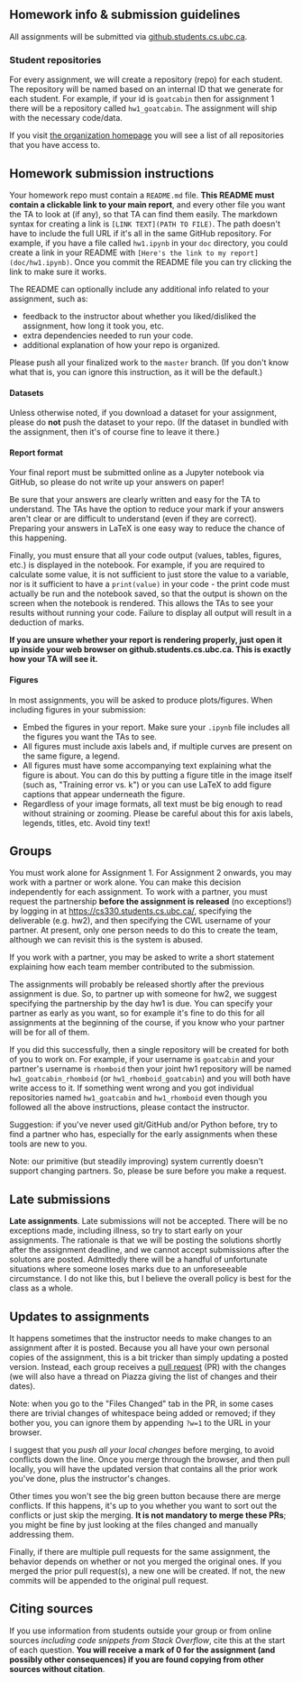 ## Homework info & submission guidelines

All assignments will be submitted via [github.students.cs.ubc.ca](https://github.students.cs.ubc.ca/).

### Student repositories
For every assignment, we will create a repository (repo) for each student. The repository will be named based on an internal ID
that we generate for each student. For example, 
if your id is `goatcabin` then for assignment 1 there will be a repository called
`hw1_goatcabin`. The assignment will ship with the necessary code/data.

If you visit [the organization homepage](https://github.students.cs.ubc.ca/cpsc330-2019w-t2) you will see a list of all repositories that you have access to.

## Homework submission instructions

Your homework repo must contain a `README.md` file. **This README must contain a clickable link to your main report**, and every other file you want the TA to look at (if any), so that TA can find them easily. The markdown syntax for creating a link is `[LINK TEXT](PATH TO FILE)`. The path doesn't have to include the full URL if it's all in the same GitHub repository. For example, if you have a file called `hw1.ipynb` in your `doc` directory, you could create a link in your README with `[Here's the link to my report](doc/hw1.ipynb)`. Once you commit the README file you can try clicking the link to make sure it works.

The README can optionally include any additional info related to your assignment, such as:
  - feedback to the instructor about whether you liked/disliked the assignment, how long it took you, etc.
  - extra dependencies needed to run your code.
  - additional explanation of how your repo is organized.

Please push all your finalized work to the `master` branch. (If you don't know what that is, you can ignore this instruction, as it will be the default.)

#### Datasets

Unless otherwise noted, if you download a dataset for your assignment, please do **not** push the dataset to your repo. (If the dataset in bundled with the assignment, then it's of course fine to leave it there.)

#### Report format

Your final report must be submitted online as a Jupyter notebook via GitHub, so please do not write up your answers on paper! 

Be sure that your answers are clearly written and easy for the TA to understand. The TAs have the option to reduce your mark if your answers aren't clear or are difficult to understand (even if they are correct). Preparing your answers in LaTeX is one easy way to reduce the chance of this happening.

Finally, you must ensure that all your code output (values, tables, figures, etc.) is displayed in the notebook. For example, if you are required to calculate some value, it is not sufficient to just store the value to a variable, nor is it sufficient to have a `print(value)` in your code - the print code must actually be run and the notebook saved, so that the output is shown on the screen when the notebook is rendered. This allows the TAs to see your results without running your code. Failure to display all output will result in a deduction of marks.

**If you are unsure whether your report is rendering properly, just open it up inside your web browser on github.students.cs.ubc.ca. This is exactly how your TA will see it.**

#### Figures

In most assignments, you will be asked to produce plots/figures. When including figures in your submission:

- Embed the figures in your report. Make sure your `.ipynb` file includes all the figures you want the TAs to see.
- All figures must include axis labels and, if multiple curves are present on the same figure, a legend.
- All figures must have some accompanying text explaining what the figure is about. You can do this by putting a figure title in the image itself (such as, "Training error vs. k") or you can use LaTeX to add figure captions that appear underneath the figure.
- Regardless of your image formats, all text must be big enough to read without straining or zooming. Please be careful about this for axis labels, legends, titles, etc. Avoid tiny text!

## Groups
You must work alone for Assignment 1. For Assignment 2 onwards, you may work with a partner or work alone. You can make this decision independently for each assignment. To work with a partner, you must request the partnership **before the assignment is released** (no exceptions!) by logging in at https://cs330.students.cs.ubc.ca/, specifying the deliverable (e.g. hw2), and then specifying the CWL username of your partner. At present, only one person needs to do this to create the team, although we can revisit this is the system is abused. 

If you work with a partner, you may be asked to write a short statement explaining how each team member contributed to the submission.

The assignments will probably be released shortly after the previous assignment is due. So, to partner up with someone for hw2, we suggest specifying the partnership by the day hw1 is due. You can specify your partner as early as you want, so for example it's fine to do this for all assignments at the beginning of the course, if you know who your partner will be for all of them.

If you did this successfully, then a single repository will be created for both of you to work on. For example, if your username is `goatcabin` and your partner's username is `rhomboid` then your joint hw1 repository will be named `hw1_goatcabin_rhomboid` (or `hw1_rhomboid_goatcabin`) and you will both have write access to it. If something went wrong and you got individual repositories named `hw1_goatcabin` and `hw1_rhomboid` even though you followed all the above instructions, please contact the instructor.

Suggestion: if you've never used git/GitHub and/or Python before, try to find a partner who has, especially for the early assignments when these tools are new to you.

Note: our primitive (but steadily improving) system currently doesn't support changing partners. So, please be sure before you make a request.

## Late submissions

**Late assignments**. Late submissions will not be accepted. There will be no exceptions made, including illness, so try to start early on your assignments. The rationale is that we will be posting the solutions shortly after the assignment deadline, and we cannot accept submissions after the solutons are posted. Admittedly there will be a handful of unfortunate situations where someone loses marks due to an unforeseeable circumstance. I do not like this, but I believe the overall policy is best for the class as a whole.

## Updates to assignments

It happens sometimes that the instructor needs to make changes to an assignment after it is posted. Because you all have your own personal copies of the assignment, this is a bit tricker than simply updating a posted version. Instead, each group receives a [pull request](https://en.wikipedia.org/wiki/Distributed_version_control#Pull_requests) (PR) with the changes (we will also have a thread on Piazza giving the list of changes and their dates).

Note: when you go to the "Files Changed" tab in the PR, in some cases there are trivial changes of whitespace being added or removed; if they bother you, you can ignore them by appending `?w=1` to the URL in your browser.

I suggest that you _push all your local changes_ before merging, to avoid conflicts down the line. Once you merge through the browser, and then pull locally, you will have the updated version that contains all the prior work you've done, plus the instructor's changes.

Other times you won't see the big green button because there are merge conflicts. If this happens, it's up to you whether you want to sort out the conflicts or just skip the merging. **It is not mandatory to merge these PRs**; you might be fine by just looking at the files changed and manually addressing them.

Finally, if there are multiple pull requests for the same assignment, the behavior depends on whether or not you merged the original ones. If you merged the prior pull request(s), a new one will be created. If not, the new commits will be appended to the original pull request.

## Citing sources
If you use information from students outside your group or from online sources _including code snippets from Stack Overflow_, cite this at the start of each question. **You will receive a mark of 0 for the assignment (and possibly other consequences) if you are found copying from other sources without citation**.


